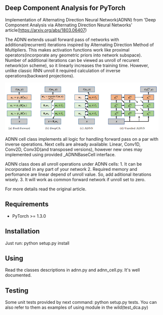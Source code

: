 ## Deep Component Analysis for PyTorch

Implementation of Alternating Direction Neural Network(ADNN) from 'Deep Component Analysis via Alternating Direction Neural Networks' article(https://arxiv.org/abs/1803.06407)

The ADNN extends usuall forward pass of networks with additional(recurrent) iterations inspired by Alternating Direction
Method of Multipliers. This makes activation functions work like proximal operators(incorporate any geometric priors into network subspace). Number of additional iterations can be viewed as unroll of recurent network(on scheme), so it linearly increases the training time. However, unlike classic RNN unroll it required calculation of inverse operations(backward projections).

![alt text](https://github.com/DeadAt0m/DCA-PyTorch/raw/master/adnn_scheme.png "ADNN Scheme")

ADNN cell class implements all logic for handling forward pass on a par with inverse operations. 
Next cells are already available: Linear, Conv1D, Conv2D, Conv3D(and transposed versions), however new ones may implemented using provided _ADNNBaseCell interface.

ADNN class does all unroll operations under ADNN cells:
    1. It can be incorporated in any part of your network
    2. Required memory and perfomance are linear depend of unroll value. So, add aditional iterations wisely.
    3. It will work as common forward network if unroll set to zero.



For more details read the original article.

## Requirements

  - PyTorch >= 1.3.0


## Installation

Just run: python setup.py install

## Using

Read the classes descriptions in adnn.py and adnn_cell.py. It's well documented.


## Testing

Some unit tests provided by next command: python setup.py tests.
You can also refer to them as examples of using module in the wild(test_dca.py)
